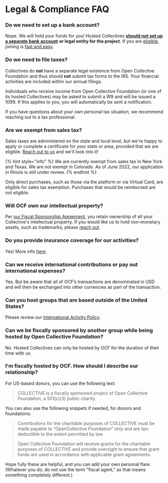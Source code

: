 # Legal & Compliance FAQ

### **Do we need to set up a bank account?**

Nope. We will hold your funds for you! Hosted Collectives [**should not set up a separate bank account**](https://docs.opencollective.foundation/how-it-works/processes-and-limitations) **or legal entity for the project**. If you are [eligible](https://docs.opencollective.foundation/getting-started/eligibility), joining is [fast and easy](https://docs.opencollective.foundation/getting-started/how-to-apply).

### **Do we need to file taxes?**

Collectives do **not** have a separate legal existence from Open Collective Foundation and thus should **not** submit tax forms to the IRS. Your financial activities are included within our annual filings.

Individuals who receive income from Open Collective Foundation (or one of its hosted Collectives) may be asked to submit a W9 and will be issued a 1099. If this applies to you, you will automatically be sent a notification.

If you have questions about your own personal tax situation, we recommend reaching out to a tax professional.

### **Are we exempt from sales tax?**

Sales taxes are administered on the state and local level, but we're happy to apply or complete a certificate for your state or area, provided that we are eligible. [Reach out to us](mailto:contact@opencollective.foundation) and we'll look into it!

{% hint style="info" %}
We are currently exempt from sales tax in New York and Texas. We are not exempt in Colorado. As of June 2022, our application in Illinois is still under review.
{% endhint %}

Only direct purchases, such as those via the platform or via Virtual Card, are eligible for sales tax exemption. Purchases that would be reimbursed are not eligible.

### **Will OCF own our intellectual property?**

Per [our Fiscal Sponsorship Agreement,](https://docs.google.com/document/u/2/d/e/2PACX-1vQ\_fs7IOojAHaMBKYtaJetlTXJZLnJ7flIWkwxUSQtTkWUMtwFYC2ssb-ooBnT-Ldl6wbVhNQiCkSms/pub) you retain ownership of all your Collective's intellectual property. If you would like us to hold non-monetary assets, such as trademarks, please [reach out](mailto:contact@opencollective.foundation).

### **Do you provide insurance coverage for our activities?**

Yes! More info [here](../what-we-offer/liability-insurance.md).

### **Can we receive international contributions or pay out international expenses?**

Yes. But be aware that all of OCF’s transactions are denominated in USD and will then be exchanged into other currencies as part of the transaction.

### **Can you host groups that are based outside of the United States?**

Please review our [International Activity Policy](../how-it-works/policies/international.md).

### **Can we be fiscally sponsored by another group while being hosted by Open Collective Foundation?**

No. Hosted Collectives can only be hosted by OCF for the duration of their time with us.

### I'm fiscally hosted by OCF. How should I describe our relationship?

For US-based donors, you can use the following text:

> COLLECTIVE is a fiscally sponsored project of Open Collective Foundation, a 501(c)(3) public charity.&#x20;

You can also use the following snippets if needed, for donors and foundations:

> Contributions for the charitable purposes of COLLECTIVE must be made payable to “OpenCollective Foundation” only and are tax-deductible to the extent permitted by law.

> Open Collective Foundation will receive grants for the charitable purposes of COLLECTIVE and provide oversight to ensure that grant funds are used in accordance with applicable grant agreements.

Hope fully these are helpful, and you can add your own personal flare. (Whatever you do, do _not_ use the term "fiscal agent," as that means something completely different.)
